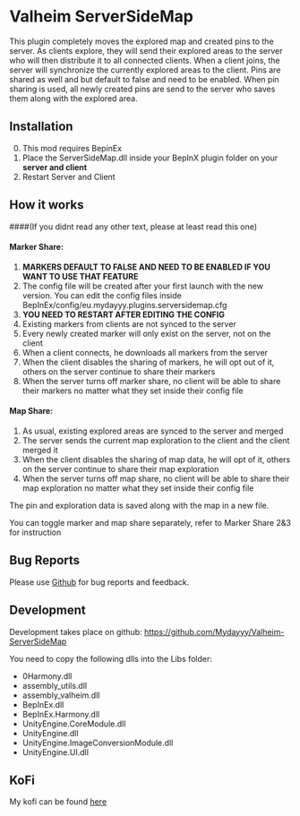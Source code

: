 # Valheim ServerSideMap

This plugin completely moves the explored map and created pins to the server. 
As clients explore, they will send their explored areas to the server who will then
distribute it to all connected clients. When a client joins, the server will synchronize the 
currently explored areas to the client. Pins are shared as well and but default to false and need to be enabled. 
When pin sharing is used, all newly created pins are send to the server who saves them along with the 
explored area. 

## Installation

0. This mod requires BepinEx
1. Place the ServerSideMap.dll inside your BepInX plugin folder on your **server and client**
2. Restart Server and Client

## How it works 
####(If you didnt read any other text, please at least read this one)
#### **Marker Share:**
1) **MARKERS DEFAULT TO FALSE AND NEED TO BE ENABLED IF YOU WANT TO USE THAT FEATURE**
2) The config file will be created after your first launch with the new version. You can edit the config files inside BepInEx/config/eu.mydayyy.plugins.serversidemap.cfg
3) **YOU NEED TO RESTART AFTER EDITING THE CONFIG**
4) Existing markers from clients are not synced to the server
5) Every newly created marker will  only exist on the server, not on the client
6) When a client connects, he downloads all markers from the server
7) When the client disables the sharing of markers, he will opt out of it, others on the server continue to share their markers
8) When the server turns off marker share, no client will be able to share their markers no matter what they set inside their config file

#### **Map Share:**
1) As usual, existing explored areas are synced to the server and merged
2) The server sends the current map exploration to the client and the client merged it
3) When the client disables the sharing of map data, he will opt of it, others on the server continue to share their map exploration
4) When the server turns off map share, no client will be able to share their map exploration no matter what they set inside their config file 

The pin and exploration data is saved along with the map in a new file.

You can toggle marker and map share separately, refer to Marker Share  2&3 for instruction

## Bug Reports
Please use [Github](https://github.com/Mydayyy/Valheim-ServerSideMap/issues) for bug reports and feedback.

## Development
Development takes place on github: https://github.com/Mydayyy/Valheim-ServerSideMap

You need to copy the following dlls into the Libs folder:

- 0Harmony.dll
- assembly_utils.dll
- assembly_valheim.dll
- BepInEx.dll
- BepInEx.Harmony.dll
- UnityEngine.CoreModule.dll
- UnityEngine.dll
- UnityEngine.ImageConversionModule.dll
- UnityEngine.UI.dll

## KoFi
My kofi can be found [here](https://ko-fi.com/mydayyy)
